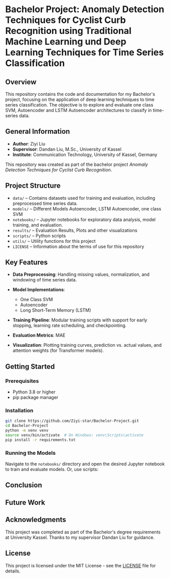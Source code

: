 # Bachelor Project: Anomaly Detection Techniques for Cyclist Curb Recognition using Traditional Machine Learning und Deep Learning Techniques for Time Series Classification

## Overview

This repository contains the code and documentation for my Bachelor's project, focusing on the application of deep learning techniques to time series classification. The objective is to explore and evaluate one class SVM, Autoencoder and LSTM Autoencoder architectures to classify in time-series data.

## General Information

- **Author**: Ziyi Liu  
- **Supervisor**: Dandan Liu, M.Sc., University of Kassel  
- **Institute**: Communication Technology, University of Kassel, Germany  

This repository was created as part of the bachelor project *Anomaly Detection Techniques for Cyclist Curb Recognition*.

## Project Structure

- `data/` – Contains datasets used for training and evaluation, including preprocessed time series data.  
- `models/` – Different Models Autoencoder, LSTM Autoencoder, one class SVM
- `notebooks/` – Jupyter notebooks for exploratory data analysis, model training, and evaluation.
- `results/` – Evaluation Results, Plots and other visualizations  
- `scripts/` – Python scripts  
- `utils/` – Utility functions for this project  
- `LICENSE` – Information about the terms of use for this repository  


## Key Features

- **Data Preprocessing**: Handling missing values, normalization, and windowing of time series data.
- **Model Implementations**:
  - One Class SVM
  - Autoencoder
  - Long Short-Term Memory (LSTM)

- **Training Pipeline**: Modular training scripts with support for early stopping, learning rate scheduling, and checkpointing.
- **Evaluation Metrics**: MAE
- **Visualization**: Plotting training curves, prediction vs. actual values, and attention weights (for Transformer models).

## Getting Started

### Prerequisites

- Python 3.8 or higher
- pip package manager

### Installation

```bash
git clone https://github.com/Ziyi-star/Bachelor-Project.git
cd Bachelor-Project
python -m venv venv
source venv/bin/activate  # On Windows: venv\Scripts\activate
pip install -r requirements.txt
```

### Running the Models
Navigate to the `notebooks/` directory and open the desired Jupyter notebook to train and evaluate models. Or, use scripts:



## Conclusion


## Future Work



## Acknowledgments

This project was completed as part of the Bachelor's degree requirements at University Kassel. Thanks to my supervisor Dandan Liu for guidance.

## License

This project is licensed under the MIT License - see the [LICENSE](LICENSE) file for details.


